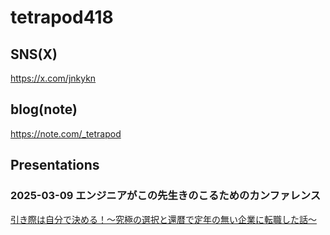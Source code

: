 # tetrapod418

## SNS(X)
https://x.com/jnkykn

## blog(note)
https://note.com/_tetrapod

## Presentations
### 2025-03-09 エンジニアがこの先生きのこるためのカンファレンス
[引き際は自分で決める！～究極の選択と還暦で定年の無い企業に転職した話～](https://tetrapod418.github.io/Presentations/20250309_kinoko.html)
